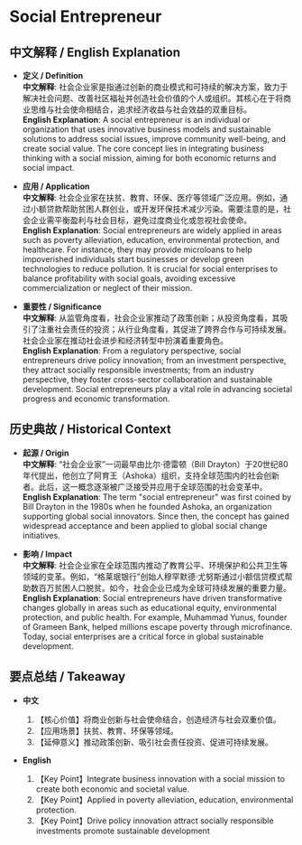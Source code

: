 # Social Entrepreneur

## 中文解释 / English Explanation

* **定义 / Definition**  
  **中文解释**: 社会企业家是指通过创新的商业模式和可持续的解决方案，致力于解决社会问题、改善社区福祉并创造社会价值的个人或组织。其核心在于将商业思维与社会使命相结合，追求经济收益与社会效益的双重目标。  
  **English Explanation**: A social entrepreneur is an individual or organization that uses innovative business models and sustainable solutions to address social issues, improve community well-being, and create social value. The core concept lies in integrating business thinking with a social mission, aiming for both economic returns and social impact.

* **应用 / Application**  
  **中文解释**: 社会企业家在扶贫、教育、环保、医疗等领域广泛应用。例如，通过小额贷款帮助贫困人群创业，或开发环保技术减少污染。需要注意的是，社会企业需平衡盈利与社会目标，避免过度商业化或忽视社会使命。  
  **English Explanation**: Social entrepreneurs are widely applied in areas such as poverty alleviation, education, environmental protection, and healthcare. For instance, they may provide microloans to help impoverished individuals start businesses or develop green technologies to reduce pollution. It is crucial for social enterprises to balance profitability with social goals, avoiding excessive commercialization or neglect of their mission.

* **重要性 / Significance**  
  **中文解释**: 从监管角度看，社会企业家推动了政策创新；从投资角度看，其吸引了注重社会责任的投资；从行业角度看，其促进了跨界合作与可持续发展。社会企业家在推动社会进步和经济转型中扮演着重要角色。  
  **English Explanation**: From a regulatory perspective, social entrepreneurs drive policy innovation; from an investment perspective, they attract socially responsible investments; from an industry perspective, they foster cross-sector collaboration and sustainable development. Social entrepreneurs play a vital role in advancing societal progress and economic transformation.

## 历史典故 / Historical Context

* **起源 / Origin**  
  **中文解释**: “社会企业家”一词最早由比尔·德雷顿（Bill Drayton）于20世纪80年代提出，他创立了阿育王（Ashoka）组织，支持全球范围内的社会创新者。此后，这一概念逐渐被广泛接受并应用于全球范围的社会变革中。  
  **English Explanation**: The term "social entrepreneur" was first coined by Bill Drayton in the 1980s when he founded Ashoka, an organization supporting global social innovators. Since then, the concept has gained widespread acceptance and been applied to global social change initiatives.

* **影响 / Impact**  
  **中文解释**: 社会企业家在全球范围内推动了教育公平、环境保护和公共卫生等领域的变革。例如，“格莱珉银行”创始人穆罕默德·尤努斯通过小额信贷模式帮助数百万贫困人口脱贫。如今，社会企业已成为全球可持续发展的重要力量。  
  **English Explanation**: Social entrepreneurs have driven transformative changes globally in areas such as educational equity, environmental protection, and public health. For example, Muhammad Yunus, founder of Grameen Bank, helped millions escape poverty through microfinance. Today, social enterprises are a critical force in global sustainable development.

## 要点总结 / Takeaway

* **中文**  
  1. 【核心价值】将商业创新与社会使命结合，创造经济与社会双重价值。
  2. 【应用场景】扶贫、教育、环保等领域。
  3. 【延伸意义】推动政策创新、吸引社会责任投资、促进可持续发展。

* **English**  
  1. 【Key Point】Integrate business innovation with a social mission to create both economic and societal value.
  2. 【Key Point】Applied in poverty alleviation, education, environmental protection.
  3. 【Key Point】Drive policy innovation attract socially responsible investments promote sustainable development